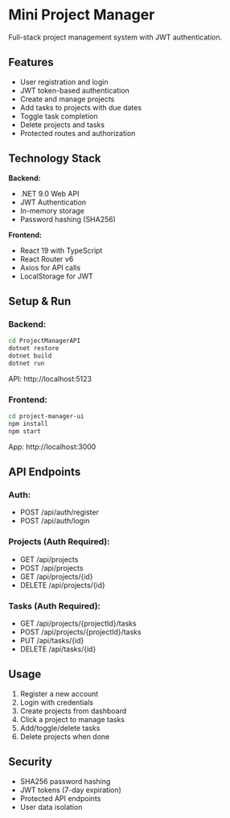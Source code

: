 # Mini Project Manager

Full-stack project management system with JWT authentication.

## Features

- User registration and login
- JWT token-based authentication
- Create and manage projects
- Add tasks to projects with due dates
- Toggle task completion
- Delete projects and tasks
- Protected routes and authorization

## Technology Stack

**Backend:**
- .NET 9.0 Web API
- JWT Authentication
- In-memory storage
- Password hashing (SHA256)

**Frontend:**
- React 19 with TypeScript
- React Router v6
- Axios for API calls
- LocalStorage for JWT

## Setup & Run

### Backend:
```bash
cd ProjectManagerAPI
dotnet restore
dotnet build
dotnet run
```

API: http://localhost:5123

### Frontend:
```bash
cd project-manager-ui
npm install
npm start
```

App: http://localhost:3000

## API Endpoints

### Auth:
- POST /api/auth/register  
- POST /api/auth/login  

### Projects (Auth Required):
- GET /api/projects  
- POST /api/projects  
- GET /api/projects/{id}  
- DELETE /api/projects/{id}  

### Tasks (Auth Required):
- GET /api/projects/{projectId}/tasks  
- POST /api/projects/{projectId}/tasks  
- PUT /api/tasks/{id}  
- DELETE /api/tasks/{id}  

## Usage
1. Register a new account  
2. Login with credentials  
3. Create projects from dashboard  
4. Click a project to manage tasks  
5. Add/toggle/delete tasks  
6. Delete projects when done  

## Security
- SHA256 password hashing  
- JWT tokens (7-day expiration)  
- Protected API endpoints  
- User data isolation  
